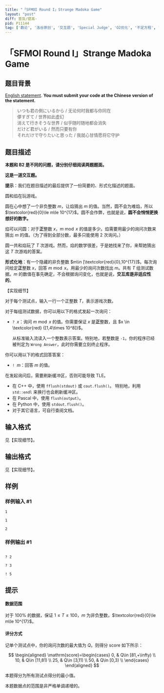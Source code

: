 ```yaml
---
title: "「SFMOI Round I」Strange Madoka Game"
layout: "post"
diff: 普及/提高-
pid: P11144
tag: ['数论', '洛谷原创', '交互题', 'Special Judge', 'O2优化', '不定方程', '洛谷月赛']
---
```

# 「SFMOI Round I」Strange Madoka Game
## 题目背景

[English statement](https://www.luogu.com.cn/problem/T510969). **You must submit your code at the Chinese version of the statement.**

> いつも君の側にいるから / 无论何时我都与你同在 \
> 儚すぎて / 世界如此虚幻 \
> 消えて行きそうな世界 / 似乎随时随地都会消失 \
> だけど君がいる / 然而只要有你 \
> それだけで守りたいと思った / 我就心甘情愿将它守护
## 题目描述


**本题和 B2 是不同的问题，请分别仔细阅读两题题面。**

**这是一道交互题。**

**提示**：我们在题目描述的最后提供了一份简要的、形式化描述的题面。

圆和焰在玩游戏。

圆在心中想了一个非负整数 $m$，让焰猜出 $m$ 的值。当然，圆不会为难焰，所以 $\textcolor{red}{0}\le m\le 10^{17}$。圆不会作弊，也就是说，**圆不会悄悄更换想好的数字。**

焰可以问圆：对于**正**整数 $x$，$m\bmod x$ 的值是多少。焰需要用最少的询问次数来猜出 $m$ 的值。（为了得到全部分数，最多只能使用 $2$ 次询问。）

圆一共和焰玩了 $T$ 次游戏。然而，焰的数学很差，于是她找来了你，来帮她猜出这 $T$ 次游戏的答案。



**形式化地**：有一个隐藏的非负整数 $m\in [\textcolor{red}{0},10^{17}]$。每次询问给定**正**整数 $x$，回答 $m\bmod x$。用最少的询问次数找出 $m$。共有 $T$ 组测试数据。$m$ 的数值在事先确定，不会根据询问变化，也就是说，**交互库是非适应性的**。

【实现细节】

对于每个测试点，输入一行一个正整数 $T$，表示游戏次数。

对于每组测试数据，你可以用以下的格式发起一次询问：

- $\texttt{? }x$：询问 $m\bmod x$ 的值。你需要保证 $x$ 是**正**整数，且 $x \in \textcolor{red} {[1,4\times 10^8]}$。

	从标准输入流读入一个整数表示答案。特别地，若整数是 $\texttt{-1}$，你的程序已经被判定为 $\texttt{Wrong Answer}$，此时你需要立刻终止程序。

你可以用以下的格式回答答案：

- $\texttt{! }m$：回答 $m$ 的值。

在发起询问后，需要刷新缓冲区，否则可能导致 TLE。

- 在 C++ 中，使用 `fflush(stdout)` 或 `cout.flush()`。 特别地，利用 `std::endl` 来换行也会刷新缓冲区。
- 在 Pascal 中，使用 `flush(output)`。  
- 在 Python 中，使用 `stdout.flush()`。  
- 对于其它语言，可自行查阅文档。
## 输入格式

见【实现细节】。
## 输出格式

见【实现细节】。
## 样例

### 样例输入 #1
```
1

1

2
```
### 样例输出 #1
```

? 2

? 3

! 5
```
## 提示


#### 数据范围

对于 $100\%$ 的数据，保证 $1\le T\le 100$，$m$ 为非负整数，$\textcolor{red}{0}\le m\le 10^{17}$。

#### 评分方式

记单个测试点中，你的询问次数的最大值为 $Q$。则得分 $\mathrm{score}$ 如下所示：

$$
\begin{aligned}
\mathrm{score}=\begin{cases}
0, & Q\in [81,+\infty) \\
10, & Q\in [11,81) \\
25, & Q\in [3,11) \\
50, & Q\in [0,3) \\
\end{cases}
\end{aligned}
$$

本题得分为所有测试点得分的最小值。

本题数据点的范围是非严格单调递增的。
